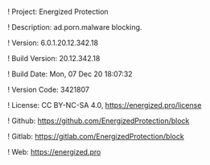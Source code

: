 ! Project: Energized Protection

! Description: ad.porn.malware blocking.

! Version: 6.0.1.20.12.342.18

! Build Version: 20.12.342.18

! Build Date: Mon, 07 Dec 20 18:07:32

! Version Code: 3421807

! License: CC BY-NC-SA 4.0, https://energized.pro/license

! Github: https://github.com/EnergizedProtection/block

! Gitlab: https://gitlab.com/EnergizedProtection/block


! Web: https://energized.pro
